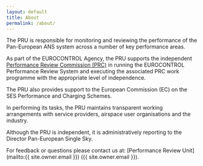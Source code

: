 ```yaml
---
layout: default
title: About
permalink: /about/
---
```


The PRU is responsible for monitoring and reviewing the performance of the Pan-European ANS system across a number of key performance areas.

As part of the EUROCONTROL Agency, the PRU supports the independent <a href="https://www.eurocontrol.int/ansperformance/">Performance Review Commission (PRC)</a> in running the EUROCONTROL Performance Review System and executing the associated PRC work programme with the appropriate level of independence.

The PRU also provides support to the European Commission (EC) on the SES Performance and Charging Schemes.

In performing its tasks, the PRU maintains transparent working arrangements with service providers, airspace user organisations and the industry.

Although the PRU is independent, it is administratively reporting to the Director Pan-European Single Sky.

For feedback or questions please contact us at:
[Performance Review Unit](mailto:{{ site.owner.email }}) ({{ site.owner.email }}).